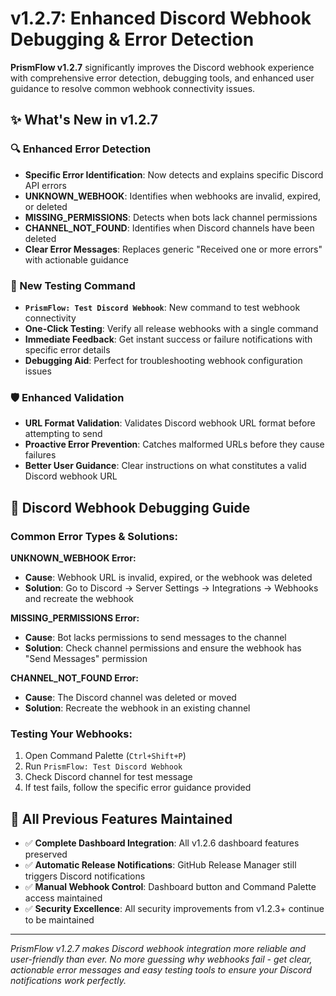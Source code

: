 # v1.2.7: Enhanced Discord Webhook Debugging & Error Detection

**PrismFlow v1.2.7** significantly improves the Discord webhook experience with comprehensive error detection, debugging tools, and enhanced user guidance to resolve common webhook connectivity issues.

## ✨ What's New in v1.2.7

### 🔍 Enhanced Error Detection
- **Specific Error Identification**: Now detects and explains specific Discord API errors
- **UNKNOWN_WEBHOOK**: Identifies when webhooks are invalid, expired, or deleted
- **MISSING_PERMISSIONS**: Detects when bots lack channel permissions
- **CHANNEL_NOT_FOUND**: Identifies when Discord channels have been deleted
- **Clear Error Messages**: Replaces generic "Received one or more errors" with actionable guidance

### 🧪 New Testing Command
- **`PrismFlow: Test Discord Webhook`**: New command to test webhook connectivity
- **One-Click Testing**: Verify all release webhooks with a single command
- **Immediate Feedback**: Get instant success or failure notifications with specific error details
- **Debugging Aid**: Perfect for troubleshooting webhook configuration issues

### 🛡️ Enhanced Validation
- **URL Format Validation**: Validates Discord webhook URL format before attempting to send
- **Proactive Error Prevention**: Catches malformed URLs before they cause failures
- **Better User Guidance**: Clear instructions on what constitutes a valid Discord webhook URL

## 🔧 Discord Webhook Debugging Guide

### Common Error Types & Solutions:

**UNKNOWN_WEBHOOK Error:**
- **Cause**: Webhook URL is invalid, expired, or the webhook was deleted
- **Solution**: Go to Discord → Server Settings → Integrations → Webhooks and recreate the webhook

**MISSING_PERMISSIONS Error:**
- **Cause**: Bot lacks permissions to send messages to the channel
- **Solution**: Check channel permissions and ensure the webhook has "Send Messages" permission

**CHANNEL_NOT_FOUND Error:**
- **Cause**: The Discord channel was deleted or moved
- **Solution**: Recreate the webhook in an existing channel

### Testing Your Webhooks:
1. Open Command Palette (`Ctrl+Shift+P`)
2. Run `PrismFlow: Test Discord Webhook`
3. Check Discord channel for test message
4. If test fails, follow the specific error guidance provided

## 🚀 All Previous Features Maintained

- ✅ **Complete Dashboard Integration**: All v1.2.6 dashboard features preserved
- ✅ **Automatic Release Notifications**: GitHub Release Manager still triggers Discord notifications
- ✅ **Manual Webhook Control**: Dashboard button and Command Palette access maintained
- ✅ **Security Excellence**: All security improvements from v1.2.3+ continue to be maintained

---

*PrismFlow v1.2.7 makes Discord webhook integration more reliable and user-friendly than ever. No more guessing why webhooks fail - get clear, actionable error messages and easy testing tools to ensure your Discord notifications work perfectly.*
